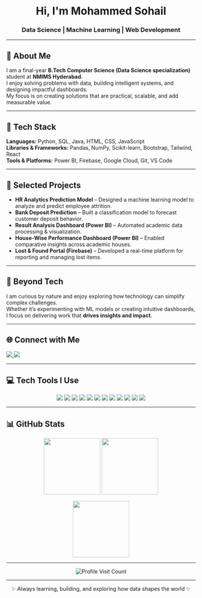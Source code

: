<h1 align="center">Hi, I'm Mohammed Sohail</h1>
<h3 align="center">Data Science | Machine Learning | Web Development</h3>

---

## 💫 About Me
I am a final-year **B.Tech Computer Science (Data Science specialization)** student at **NMIMS Hyderabad**.  
I enjoy solving problems with data, building intelligent systems, and designing impactful dashboards.  
My focus is on creating solutions that are practical, scalable, and add measurable value.  

---

## 🔧 Tech Stack
**Languages:** Python, SQL, Java, HTML, CSS, JavaScript  
**Libraries & Frameworks:** Pandas, NumPy, Scikit-learn, Bootstrap, Tailwind, React  
**Tools & Platforms:** Power BI, Firebase, Google Cloud, Git, VS Code  

---

## 🌟 Selected Projects
- **HR Analytics Prediction Model** – Designed a machine learning model to analyze and predict employee attrition.  
- **Bank Deposit Prediction** – Built a classification model to forecast customer deposit behavior.  
- **Result Analysis Dashboard (Power BI)** – Automated academic data processing & visualization.  
- **House-Wise Performance Dashboard (Power BI)** – Enabled comparative insights across academic houses.  
- **Lost & Found Portal (Firebase)** – Developed a real-time platform for reporting and managing lost items.  

---

## 📌 Beyond Tech
I am curious by nature and enjoy exploring how technology can simplify complex challenges.  
Whether it’s experimenting with ML models or creating intuitive dashboards, I focus on delivering work that **drives insights and impact**.  

---

## 🌐 Connect with Me
<p align="left">
  <a href="https://linkedin.com/in/mdsohail032" target="blank">
    <img src="https://img.shields.io/badge/LinkedIn-%230077B5.svg?style=for-the-badge&logo=linkedin&logoColor=white"/>
  </a>
  <a href="mailto:mohd26sohail@gmail.com">
    <img src="https://img.shields.io/badge/Email-D14836?style=for-the-badge&logo=gmail&logoColor=white"/>
  </a>
</p>

---

## 💻 Tech Tools I Use
<p align="center">
<img src="https://img.shields.io/badge/python-3670A0?style=for-the-badge&logo=python&logoColor=ffdd54"/> 
<img src="https://img.shields.io/badge/mysql-4479A1?style=for-the-badge&logo=mysql&logoColor=white"/> 
<img src="https://img.shields.io/badge/firebase-%23039BE5.svg?style=for-the-badge&logo=firebase"/> 
<img src="https://img.shields.io/badge/googlecloud-%234285F4.svg?style=for-the-badge&logo=google-cloud&logoColor=white"/> 
<img src="https://img.shields.io/badge/pandas-%23150458.svg?style=for-the-badge&logo=pandas&logoColor=white"/> 
<img src="https://img.shields.io/badge/numpy-%23013243.svg?style=for-the-badge&logo=numpy&logoColor=white"/> 
<img src="https://img.shields.io/badge/scikit--learn-%23F7931E.svg?style=for-the-badge&logo=scikit-learn&logoColor=white"/> 
<img src="https://img.shields.io/badge/tensorflow-%23FF6F00.svg?style=for-the-badge&logo=TensorFlow&logoColor=white"/> 
<img src="https://img.shields.io/badge/keras-%23D00000.svg?style=for-the-badge&logo=Keras&logoColor=white"/> 
<img src="https://img.shields.io/badge/power_bi-F2C811?style=for-the-badge&logo=powerbi&logoColor=black"/> 
<img src="https://img.shields.io/badge/react-%2361DAFB.svg?style=for-the-badge&logo=react&logoColor=black"/> 
<img src="https://img.shields.io/badge/tailwind-%2338B2AC.svg?style=for-the-badge&logo=tailwindcss&logoColor=white"/> 
</p>

---

## 📊 GitHub Stats
<p align="center">
  <img src="https://github-readme-stats.vercel.app/api?username=sohail262&theme=dark&hide_border=false&include_all_commits=true&count_private=false" height="150px"/>
  <img src="https://nirzak-streak-stats.vercel.app/?user=sohail262&theme=dark&hide_border=false" height="150px"/>
</p>

<p align="center">
  <img src="https://github-readme-stats.vercel.app/api/top-langs/?username=sohail262&theme=dark&hide_border=false&include_all_commits=true&count_private=false&layout=compact" height="150px"/>
</p>

---

<p align="center">
  <img src="https://visitcount.itsvg.in/api?id=sohail262&icon=0&color=0" alt="Profile Visit Count"/>
</p>

---

<p align="center">✨ Always learning, building, and exploring how data shapes the world ✨</p>
